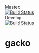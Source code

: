 Master:<br>
[![Build Status](https://dev.azure.com/filipglowacki/gacko/_apis/build/status/fglo.gacko.master%20-%20CI?branchName=master)](https://dev.azure.com/filipglowacki/gacko/_build/latest?definitionId=7&branchName=master)
<br>
Develop:<br>
[![Build Status](https://dev.azure.com/filipglowacki/gacko/_apis/build/status/fglo.gacko?branchName=develop)](https://dev.azure.com/filipglowacki/gacko/_build/latest?definitionId=5&branchName=develop)

# gacko
